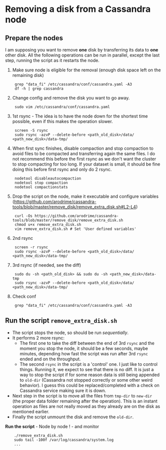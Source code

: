 # Removing a disk from a Cassandra node

## Prepare the nodes

I am supposing you want to remove **one** disk by transferring its data to **one** other disk.
All the following operations can be run in parallel, except the last step, running the script as it restarts the node.

1. Make sure node is eligible for the removal (enough disk space left on the remaining disk)

        grep "data_fi" /etc/cassandra/conf/cassandra.yaml -A3
        df -h | grep cassandra

2. Change config and remove the disk you want to go away.

        sudo vim /etc/cassandra/conf/cassandra.yaml

3. 1st rsync - The idea is to have the node down for the shortest time possible, even if this makes the operation slower.

        screen -S rsync
        sudo rsync -azvP --delete-before <path_old_disk>/data/ <path_new_disk>/data-tmp/

4. When first sync finishes, disable compaction and stop compaction to avoid files to be compacted and transferring again the same files. I do not recommend this before the first rsync as we don't want the cluster to stop compacting for too long. If your dataset is small, it should be fine doing this before first rsync and only do 2 rsync.

        nodetool disableautocompaction
        nodetool stop compaction
        nodetool compactionstats

5. Drop the script on the node, make it executable and configure variables (https://github.com/arodrime/cassandra-tools/blob/master/remove_disk/remove_extra_disk.sh#L2-L4)

        curl -Os https://github.com/arodrime/cassandra-tools/blob/master/remove_disk/remove_extra_disk.sh
        chmod u+x remove_extra_disk.sh
        vim remove_extra_disk.sh # Set 'User defined variables'

6. 2nd rsync

        screen -r rsync
        sudo rsync -azvP --delete-before <path_old_disk>/data/ <path_new_disk>/data-tmp/

7. 3rd rsync (if needed, see the diff)

        sudo du -sh <path_old_disk> && sudo du -sh <path_new_disk>/data-tmp
        sudo rsync -azvP --delete-before <path_old_disk>/data/ <path_new_disk>/data-tmp/

8. Check conf

        grep "data_fi" /etc/cassandra/conf/cassandra.yaml -A3

## Run the script `remove_extra_disk.sh`

* The script stops the node, so should be run *sequentially*.
* It performs 2 more rsync:
    * The first one to take the diff between the end of 3rd `rsync` and the moment you stop the node, it should be a few seconds, maybe minutes, depending how fast the script was run after 3rd `rsync` ended and on the throughput.
    * The second `rsync` in the script is a 'control' one. I just like to control things. Running it, we expect to see that there is no diff. It is just a way to stop the script if for some reason data is still being appended to `old-dir` (Cassandra not stopped correctly or some other weird behavior). I guess this could be replaced/completed with a check on Cassandra service making sure it is down.
* Next step in the script is to move all the files from `tmp-dir` to `new-dir` (the proper data folder remaining after the operation). This is an instant operation as files are not really moved as they already are on the disk as mentioned earlier.
* Finally the script unmount the disk and remove the `old-dir`.

**Run the script** - Node by node ! - and monitor

        ./remove_extra_disk.sh
        sudo tail -100f /var/log/cassandra/system.log
        ...
